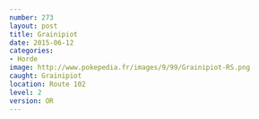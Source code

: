 ```yaml
---
number: 273
layout: post
title: Grainipiot
date: 2015-06-12
categories:
- Horde
image: http://www.pokepedia.fr/images/9/99/Grainipiot-RS.png
caught: Grainipiot
location: Route 102
level: 2
version: OR
---
```

